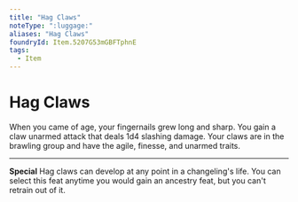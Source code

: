 ```yaml
---
title: "Hag Claws"
noteType: ":luggage:"
aliases: "Hag Claws"
foundryId: Item.5207G53mGBFTphnE
tags:
  - Item
---
```


# Hag Claws

When you came of age, your fingernails grew long and sharp. You gain a claw unarmed attack that deals 1d4 slashing damage. Your claws are in the brawling group and have the agile, finesse, and unarmed traits.

* * *

**Special** Hag claws can develop at any point in a changeling's life. You can select this feat anytime you would gain an ancestry feat, but you can't retrain out of it.
